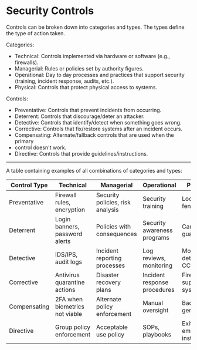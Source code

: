 # Security Controls

Controls can be broken down into categories and types. The types define the type of action taken.

Categories:

- Technical: Controls implemented via hardware or software (e.g., firewalls).
- Managerial: Rules or policies set by authority figures.
- Operational: Day to day processes and practices that support security (training, incident response, audits, etc.).
- Physical: Controls that protect physical access to systems.

Controls:

- Preventative: Controls that prevent incidents from occurring.
- Deterrent: Controls that discourage/deter an attacker.
- Detective: Controls that identify/detect when something goes wrong.
- Corrective: Controls that fix/restore systems after an incident occurs.
- Compensating: Alternate/fallback controls that are used when the primary
- control doesn't work.
- Directive: Controls that provide guidelines/instructions.

---

A table containing examples of all combinations of categories and types:

| Control Type | Technical                      | Managerial                       | Operational                  | Physical                           |
| ------------ | ------------------------------ | -------------------------------- | ---------------------------- | ---------------------------------- |
| Preventative | Firewall rules, encryption     | Security policies, risk analysis | Security training            | Locks, fences                      |
| Deterrent    | Login banners, password alerts | Policies with consequences       | Security awareness programs  | Cameras, guards                    |
| Detective    | IDS/IPS, audit logs            | Incident reporting processes     | Log reviews, monitoring      | Motion detectors, CCTV             |
| Corrective   | Antivirus quarantine actions   | Disaster recovery plans          | Incident response procedures | Fire suppression systems           |
| Compensating | 2FA when biometrics not viable | Alternate policy enforcement     | Manual oversight             | Backup generators                  |
| Directive    | Group policy enforcement       | Acceptable use policy            | SOPs, playbooks              | Exit signs, emergency instructions |

